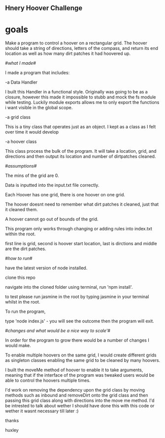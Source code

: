 ## Hnery Hoover Challenge ##

# goals #

Make a program to control a hoover on a rectangular grid. The hoover should take a string of directions, letters of the compass, and return its end location as well as how many dirt patches it had hoovered up.

#*what I made*#

I made a program that includes: 

-a Data Handler

I built this Handler in a functional style. Originally was going to be as a closure, however this made it impossible to stubb and mock the fs module while testing. Luckily module exports allows me to only export the functions i want visible in the global scope.

-a grid class

This is a tiny class that operates just as an object. I kept as a class as I felt over time it would develop

-a hoover class 

This class process the bulk of the program. It will take a location, grid, and directions and then output its location and number of dirtpatches cleaned.

#*assumptions*#

The mins of the grid are 0. 

Data is inputted into the input.txt file correctly.

Each Hoover has one grid, there is one hoover on one grid. 

The hoover doesnt need to remember what dirt patches it cleaned, just that it cleaned them.

A hoover cannot go out of bounds of the grid.

This program only works through changing or adding rules into index.txt within the root. 

first line is grid, second is hoover start location, last is dirctions and middle are the dirt patches. 


#*how to run*#

have the latest version of node installed. 

clone this repo

navigate into the cloned folder using terminal, run 'npm install'. 

to test please run jasmine in the root by typing jasmine in your terminal whilst in the root. 

To run the program, 

type 'node index.js' - you will see the outcome then the program will exit. 

#*changes and what would be a nice way to scale'*#

In order for the program to grow there would be a number of changes I would make. 

To enable multiple hoovers on the same grid, I would create different grids as singleton classes enabling the same grid to be cleaned by many hoovers. 

I built the moveMe method of hoover to enable it to take arguments, meaning that if the interface of the program was tweaked users would be able to control the hoovers multiple times. 

I'd work on removing the dependency upon the grid class by moving methods such as inbound and removeDirt onto the grid class and then passing this grid class along with directions into the move me method. I'd be intrested to talk about wether I should have done this with this code or wether it wasnt necessary till later :)


thanks 

huxley

